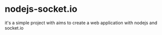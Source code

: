 # nodejs-socket.io
it's a simple project with aims to create a web application with nodejs and socket.io
